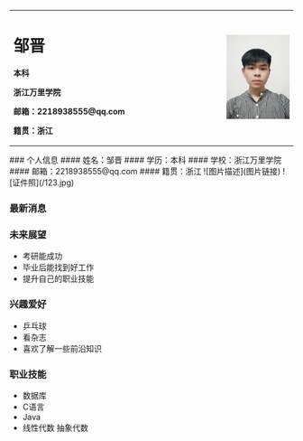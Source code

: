 <table border="0">
  <tr>
    <td width="75%">
      <h1>邹晋</h1>
      <p><b>本科</b></p>
      <p><b>浙江万里学院</b></p>
      <p><b>邮箱：2218938555@qq.com</b></p>
      <p><b>籍贯：浙江
    </td>
    <td width="25%">
      <img src="/123.jpg" width="100%">    
    </td>
  </tr>
</table>
### 个人信息
#### 姓名：邹晋
#### 学历：本科
#### 学校：浙江万里学院
#### 邮箱：2218938555@qq.com
#### 籍贯：浙江
![图片描述](图片链接)
![证件照](/123.jpg)

### 最新消息

### 未来展望
- 考研能成功
- 毕业后能找到好工作
- 提升自己的职业技能

### 兴趣爱好
- 乒乓球
- 看杂志
- 喜欢了解一些前沿知识

### 职业技能
- 数据库
- C语言
- Java
- 线性代数 抽象代数

